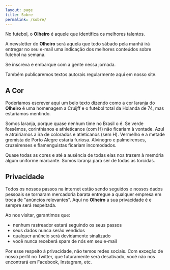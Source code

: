 ```yaml
---
layout: page
title: Sobre
permalink: /sobre/
---
```


No futebol, o **Olheiro** é aquele que identifica os melhores talentos.

A newsletter do **Olheiro** será aquela que todo sábado pela manhã irá entregar no seu e-mail uma indicação dos melhores conteúdos sobre futebol na semana.

Se inscreva e embarque com a gente nessa jornada.

Também publicaremos textos autorais regularmente aqui em nosso site.

## A Cor

Poderíamos escrever aqui um belo texto dizendo como a cor laranja do **Olheiro** é uma homenagem a Cruijff e o futebol total da Holanda de 74, mas estaríamos mentindo.

Somos laranja, porque quase nenhum time no Brasil o é. Se verde fossêmos, corinthianos e athleticanos (com H) não ficariam à vontade. Azul e atrairíamos a ira de colorados e atleticanos (sem H). Vermelho e a metade gremista de Porto Alegre estaria furiosa. Alvinegro e palmeirenses, cruzeirenses e flamenguistas ficariam incomodados.

Quase todas as cores e até a ausência de todas elas nos trazem à memória algum uniforme marcante. Somos laranja para ser de todas as torcidas.

## Privacidade

Todos os nossos passos na internet estão sendo seguidos e nossos dados pessoais se tornaram mercadoria barata entregue a qualquer empresa em troca de "anúncios relevantes". Aqui no **Olheiro** a sua privacidade é e sempre será respeitada.

Ao nos visitar, garantimos que:

* nenhum rastreador estará seguindo os seus passos
* seus dados nunca serão vendidos
* qualquer anúncio será devidamente sinalizado
* você nunca receberá spam de nós em seu e-mail

Por esse respeito à privacidade, não temos redes sociais. Com exceção de nosso perfil no Twitter, que futuramente será desativado, você não nos encontrará em Facebook, Instagram, etc.
